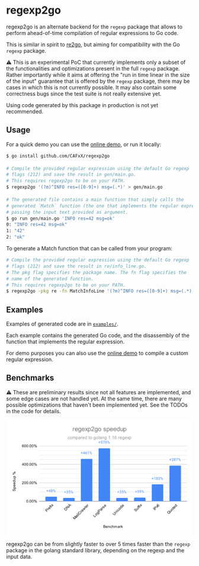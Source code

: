 # regexp2go

regexp2go is an alternate backend for the `regexp` package that allows to
perform ahead-of-time compilation of regular expressions to Go code.

This is similar in spirit to [re2go](https://re2c.org/manual/manual_go.html),
but aiming for compatibility with the Go `regexp` package.

:warning: This is an experimental PoC that currently implements only a
subset of the functionalities and optimizations present in the full `regexp` package.
Rather importantly while it aims at offering the "run in time linear in the
size of the input" guarantee that is offered by the `regexp` package, there may be
cases in which this is not currently possible. It may also contain some correctness
bugs since the test suite is not really extensive yet.

Using code generated by this package in production is not yet recommended.

## Usage

For a quick demo you can use the [online demo](https://regexp2go-demo.herokuapp.com/), or run it locally:

```sh
$ go install github.com/CAFxX/regexp2go

# Compile the provided regular expression using the default Go regexp 
# flags (212) and save the result in gen/main.go.
# This requires regexp2go to be on your PATH.
$ regexp2go '(?m)^INFO res=([0-9]+) msg=(.*)' > gen/main.go

# The generated file contains a main function that simply calls the
# generated `Match` function (the one that implements the regular expression)
# passing the input text provided as argument.
$ go run gen/main.go 'INFO res=42 msg=ok'
0: "INFO res=42 msg=ok"
1: "42"
2: "ok"
```

To generate a Match function that can be called from your program:

```sh
# Compile the provided regular expression using the default Go regexp 
# flags (212) and save the result in re/info_line.go.
# The pkg flag specifies the package name. The fn flag specifies the
# name of the generated function.
# This requires regexp2go to be on your PATH.
$ regexp2go -pkg re -fn MatchInfoLine '(?m)^INFO res=([0-9]+) msg=(.*)' > re/info_line.go
```

## Examples

Examples of generated code are in [`examples/`](./examples).

Each example contains the generated Go code, and the disassembly of the
function that implements the regular expression.

For demo purposes you can also use the [online demo](https://regexp2go-demo.herokuapp.com/)
to compile a custom regular expression.

## Benchmarks

:warning: These are preliminary results since not all features are implemented, and some edge cases are not handled yet. At the same time, there are many possible optimizations that haven't been implemented yet. See the TODOs in the code for details.

<p align=center><img alt="Benchmark results" src="benchmark/chart.svg?sanitize=true"></p>

regexp2go can be from slightly faster to over 5 times faster than the `regexp` package in the golang standard library, depending on the regexp and the input data.
